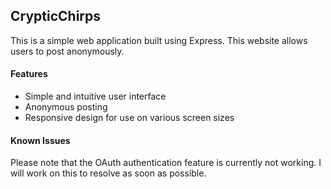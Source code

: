 ## CrypticChirps
This is a simple web application built using Express. 
This website allows users to post anonymously.

#### Features
- Simple and intuitive user interface
- Anonymous posting
- Responsive design for use on various screen sizes

#### Known Issues
Please note that the OAuth authentication feature is currently not working. 
I will work on this to resolve as soon as possible.
